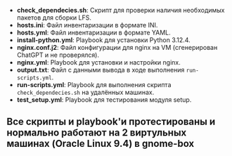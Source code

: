 - **check_dependecies.sh**: Скрипт для проверки наличия необходимых пакетов для сборки LFS.
- **hosts.ini**: Файл инвентаризации в формате INI.
- **hosts.yml**: Файл инвентаризации в формате YAML.
- **install-python.yml**: Playbook для установки Python 3.12.4.
- **nginx.conf.j2**: Файл конфигурации для nginx на VM (сгенерирован ChatGPT и не проверялся).
- **nginx.yml**: Playbook для установки и настройки nginx.
- **output.txt**: Файл с данными вывода в ходе выполнения `run-scripts.yml`.
- **run-scripts.yml**: Playbook для выполнения скрипта `check_dependecies.sh` на удалённых машинах.
- **test_setup.yml**: Playbook для тестирования модуля setup.

## Все скрипты и playbook'и протестированы и нормально работают на 2 виртульных машинах (Oracle Linux 9.4) в gnome-box
